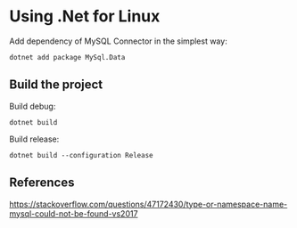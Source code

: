 # Using .Net for Linux

Add dependency of MySQL Connector in the simplest way:

```
dotnet add package MySql.Data 
```

## Build the project

Build debug:
```
dotnet build
```

Build release:

```
dotnet build --configuration Release
```

## References
https://stackoverflow.com/questions/47172430/type-or-namespace-name-mysql-could-not-be-found-vs2017
